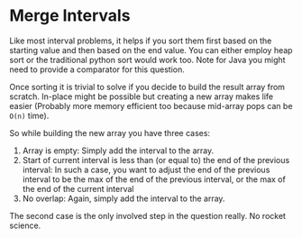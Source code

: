 # Merge Intervals

Like most interval problems, it helps if you sort them first based on the starting value and then based on the end value. You can either employ heap sort or the traditional python sort would work too. Note for Java you might need to provide a comparator for this question.

Once sorting it is trivial to solve if you decide to build the result array from scratch. In-place might be possible but creating a new array makes life easier (Probably more memory efficient too because mid-array pops can be `O(n)` time).

So while building the new array you have three cases:
1. Array is empty: Simply add the interval to the array.
2. Start of current interval is less than (or equal to) the end of the previous interval: In such a case, you want to adjust the end of the previous interval to be the max of the end of the previous interval, or the max of the end of the current interval
3. No overlap: Again, simply add the interval to the array.

The second case is the only involved step in the question really. No rocket science.
